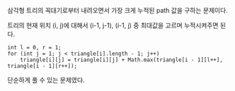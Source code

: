 삼각형 트리의 꼭대기로부터 내려오면서 가장 크게 누적된 path 값을 구하는 문제이다.

트리의 현재 위치 (i, j)에 대해서 (i-1, j-1), (i-1, j) 중 최대값을 고르며 누적시켜주면 된다.

    int l = 0, r = 1;
    for (int j = 1; j < triangle[i].length - 1; j++)
        triangle[i][j] = triangle[i][j] + Math.max(triangle[i - 1][l++], triangle[i - 1][r++]);

단순하게 풀 수 있는 문제였다.